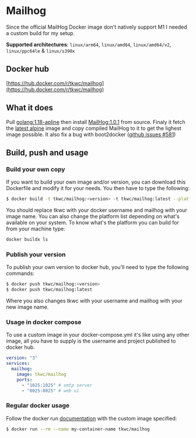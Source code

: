 # Mailhog

Since the official MailHog Docker image don't natively support M1 I needed a custom build for my setup. 

**Supported architectures**: `linux/arm64`, `linux/amd64`, `linux/amd64/v2`, `linux/ppc64le` & `linux/s390x`

## Docker hub
[https://hub.docker.com/r/tkwc/mailhog](https://hub.docker.com/r/tkwc/mailhog)

## What it does
Pull [golang:1.18-apline](https://hub.docker.com/layers/library/golang/1.18-alpine/images/sha256-ab5685692564e027aa84e2980855775b2e48f8fc82c1590c0e1e8cbc2e716542?context=explore) then install [MailHog:1.0.1](https://github.com/mailhog/MailHog/releases/tag/v1.0.1) from source. Finaly it fetch the [latest alpine](https://hub.docker.com/layers/library/alpine/latest/images/sha256-b6ca290b6b4cdcca5b3db3ffa338ee0285c11744b4a6abaa9627746ee3291d8d?context=explore) image and copy compiled MailHog to it to get the lighest image possible. It also fix a bug with boot2docker ([github issues #581](https://github.com/boot2docker/boot2docker/issues/581))

## Build, push and usage
### Build your own copy
If you want to build your own image and/or version, you can download this Dockerfile and modify it for your needs. You then have to type the following: 

```bash
$ docker build -t tkwc/mailhog:<version> -t tkwc/mailhog:latest --platform linux/arm64,linux/amd64,linux/amd64/v2,linux/ppc64le,linux/s390x  .
```

You should replace tkwc with your docker username and mailhog with your image name. You can also change the platform list depending on what's available on your system. To know what's the platform you can build for from your machine type:

```bash
docker buildx ls
```

### Publish your version
To publish your own version to docker hub, you'll need to type the following commands:

```bash
$ docker push tkwc/mailhog:<version>
$ docker push tkwc/mailhog:latest
```

Where you also changes tkwc with your username and mailhog with your new image name.

### Usage in docker compose

To use a custom image in your docker-compose.yml it's like using any other image, all you have to supply is the username and project published to docker hub. 

```yaml
version: "3"
services:
  mailhog:
    image: tkwc/mailhog
    ports:
      - "1025:1025" # smtp server
      - "8025:8025" # web ui
```

### Regular docker usage
Follow the docker run [documentation](https://docs.docker.com/engine/reference/commandline/run/) with the custom image specified:

```bash
$ docker run --rm --name my-container-name tkwc/mailhog
```


